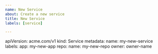 ```yaml
---
name: New Service
about: Create a new service
title: New Service
labels: [service]

---
```


apiVersion: acme.com/v1
kind: Service
metadata:
    name: my-new-service
labels:
    app: my-new-app
repo:
    name: my-new-repo
    owner: owner-name